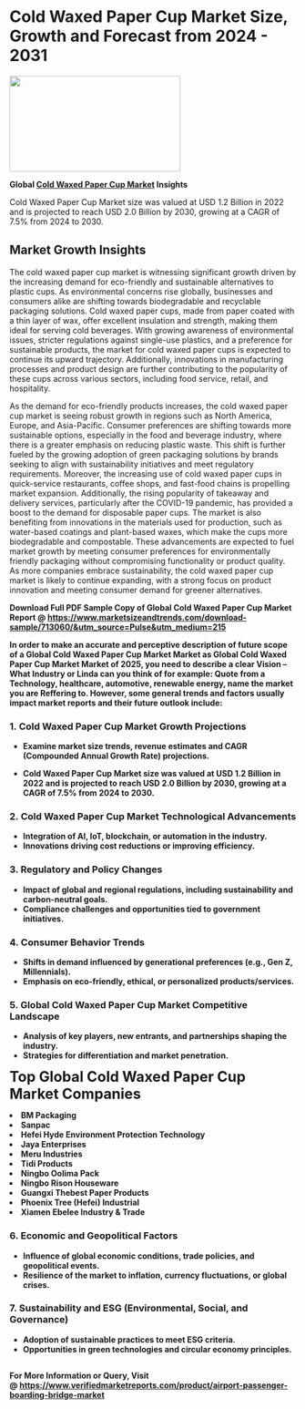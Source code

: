 <H1>Cold Waxed Paper Cup Market Size, Growth and Forecast from 2024 - 2031</H1><img class="aligncenter size-medium wp-image-584254" src="https://thirdeyenews.in/wp-content/uploads/2024/09/Global-Market-Research-300x168.jpeg" alt="" width="300" height="168" /><p><strong>Global&nbsp;<a href="https://www.marketsizeandtrends.com/download-sample/713060/&amp;utm_source=Pulse&amp;utm_medium=215">Cold Waxed Paper Cup Market</a> Insights</strong></p><p>Cold Waxed Paper Cup Market size was valued at USD 1.2 Billion in 2022 and is projected to reach USD 2.0 Billion by 2030, growing at a CAGR of 7.5% from 2024 to 2030.</p><p><h2>Market Growth Insights</h2> <p>The cold waxed paper cup market is witnessing significant growth driven by the increasing demand for eco-friendly and sustainable alternatives to plastic cups. As environmental concerns rise globally, businesses and consumers alike are shifting towards biodegradable and recyclable packaging solutions. Cold waxed paper cups, made from paper coated with a thin layer of wax, offer excellent insulation and strength, making them ideal for serving cold beverages. With growing awareness of environmental issues, stricter regulations against single-use plastics, and a preference for sustainable products, the market for cold waxed paper cups is expected to continue its upward trajectory. Additionally, innovations in manufacturing processes and product design are further contributing to the popularity of these cups across various sectors, including food service, retail, and hospitality.</p> <p><strong></strong></p> <p>As the demand for eco-friendly products increases, the cold waxed paper cup market is seeing robust growth in regions such as North America, Europe, and Asia-Pacific. Consumer preferences are shifting towards more sustainable options, especially in the food and beverage industry, where there is a greater emphasis on reducing plastic waste. This shift is further fueled by the growing adoption of green packaging solutions by brands seeking to align with sustainability initiatives and meet regulatory requirements. Moreover, the increasing use of cold waxed paper cups in quick-service restaurants, coffee shops, and fast-food chains is propelling market expansion. Additionally, the rising popularity of takeaway and delivery services, particularly after the COVID-19 pandemic, has provided a boost to the demand for disposable paper cups. The market is also benefiting from innovations in the materials used for production, such as water-based coatings and plant-based waxes, which make the cups more biodegradable and compostable. These advancements are expected to fuel market growth by meeting consumer preferences for environmentally friendly packaging without compromising functionality or product quality. As more companies embrace sustainability, the cold waxed paper cup market is likely to continue expanding, with a strong focus on product innovation and meeting consumer demand for greener alternatives. <p><strong></p><p><span class=""><strong>Download Full PDF Sample Copy of Global Cold Waxed Paper Cup Market Report</strong> @ <a href="https://www.marketsizeandtrends.com/download-sample/713060/&amp;utm_source=Pulse&amp;utm_medium=215" target="_blank">https://www.marketsizeandtrends.com/download-sample/713060/&amp;utm_source=Pulse&amp;utm_medium=215</a></span></p><p>In order to make an accurate and perceptive description of future scope of a Global&nbsp;Cold Waxed Paper Cup Market Market as Global&nbsp;Cold Waxed Paper Cup Market Market of 2025, you need to describe a clear Vision &ndash; What Industry or Linda can you think of for example: Quote from a Technology, healthcare, automotive, renewable energy, name the market you are Reffering to. However, some general trends and factors usually impact market reports and their future outlook include:</p><h3>1.&nbsp;<strong>Cold Waxed Paper Cup Market Growth Projections</strong></h3><ul><li>Examine market size trends, revenue estimates and CAGR (Compounded Annual Growth Rate) projections.</li><li><p>Cold Waxed Paper Cup Market size was valued at USD 1.2 Billion in 2022 and is projected to reach USD 2.0 Billion by 2030, growing at a CAGR of 7.5% from 2024 to 2030.</p></li></ul><h3>2.&nbsp;<strong>Cold Waxed Paper Cup Market Technological Advancements</strong></h3><ul><li>Integration of AI, IoT, blockchain, or automation in the industry.</li><li>Innovations driving cost reductions or improving efficiency.</li></ul><h3>3.&nbsp;<strong>Regulatory and Policy Changes</strong></h3><ul><li>Impact of global and regional regulations, including sustainability and carbon-neutral goals.</li><li>Compliance challenges and opportunities tied to government initiatives.</li></ul><h3>4.&nbsp;<strong>Consumer Behavior Trends</strong></h3><ul><li>Shifts in demand influenced by generational preferences (e.g., Gen Z, Millennials).</li><li>Emphasis on eco-friendly, ethical, or personalized products/services.</li></ul><h3>5.&nbsp;<strong>Global Cold Waxed Paper Cup Market Competitive Landscape</strong></h3><ul><li>Analysis of key players, new entrants, and partnerships shaping the industry.</li><li>Strategies for differentiation and market penetration.</li></ul><p data-pm-slice="1 1 []"><span style="color: inherit; font-family: inherit; font-size: 25px;">Top Global Cold Waxed Paper Cup Market Companies</span></p><div class="" data-test-id=""><p><li>BM Packaging</li><li> Sanpac</li><li> Hefei Hyde Environment Protection Technology</li><li> Jaya Enterprises</li><li> Meru Industries</li><li> Tidi Products</li><li> Ningbo Oolima Pack</li><li> Ningbo Rison Houseware</li><li> Guangxi Thebest Paper Products</li><li> Phoenix Tree (Hefei) Industrial</li><li> Xiamen Ebelee Industry & Trade</li></p></div><h3>6.&nbsp;<strong>Economic and Geopolitical Factors</strong></h3><ul><li>Influence of global economic conditions, trade policies, and geopolitical events.</li><li>Resilience of the market to inflation, currency fluctuations, or global crises.</li></ul><h3>7.&nbsp;<strong>Sustainability and ESG (Environmental, Social, and Governance)</strong></h3><ul><li>Adoption of sustainable practices to meet ESG criteria.</li><li>Opportunities in green technologies and circular economy principles.</li></ul><h2><strong style="font-size: 14px;">For More Information or Query, Visit @&nbsp;</strong><a style="background-color: #ffffff; font-size: 14px;" href="https://www.marketsizeandtrends.com/report/cold-waxed-paper-cup-market/" target="_blank">https://www.verifiedmarketreports.com/product/airport-passenger-boarding-bridge-market</a></h2>
